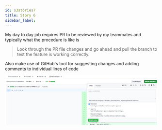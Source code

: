 ```yaml
---
id: s3stories7
title: Story 6
sidebar_label:
---
```



My day to day job requires PR to be reviewed by my teammates
and typically what the procedure is like is

> Look through the PR file changes and go ahead and  pull the branch to test the feature is working correctly.

Also make use of GitHub's tool for suggesting changes
 and adding comments to individual lines of code


![xxx](https://raw.githubusercontent.com/ChickenKyiv/awesome-git-article/master/img/PR/pr-compare-tool.png)
